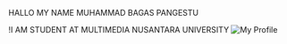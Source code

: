 HALLO MY NAME MUHAMMAD BAGAS PANGESTU

!I AM STUDENT AT MULTIMEDIA NUSANTARA UNIVERSITY
![My Profile](https://user-images.githubusercontent.com/83765572/147755521-6ab450b7-02bd-4cd3-9e9f-b2e4eaeb6700.png)

